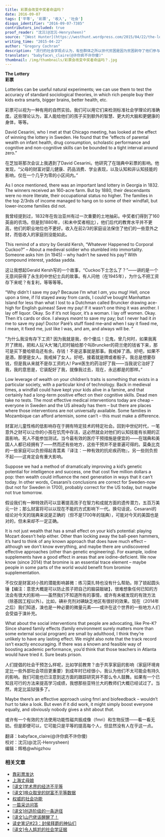 ```yaml
---
title: 彩票会改变中奖者命运吗？
date: 2016-09-07
tags: ['平等', '彩票', '收入', '社会']
disqus_identifier: "2016-09-07-7385"
contributors_included: true
proof_reader: "沈沉(@沈沉-Henrysheen)"
source: "[West Hunter](https://westhunt.wordpress.com/2015/04/22/the-lottery/)"
writing_time: "2015-04-22"
author: "Gregory Cochran"
description: "流行的社会学观点认为，有些群体之所以世代贫困是因为贫困剥夺了他们参与社会竞争的能力，因而贫困会自动创造新的贫困，假如某种力量能将孩子们拉到同一条起跑线上，不平等便可消除，如果这种说法成立，那么彩票中奖大概是改变命运的最佳机会了，是这样吗？"
translator: "babyface\_claire(@许你疯不许你傻)"
thumbnail: /img/thumbnails/彩票会改变中奖者命运吗？.jpg
---
```


**The Lottery**  
**彩票**

Lotteries can be useful natural experiments; we can use them to test the accuracy of standard sociological theories, in which rich people buy their kids extra smarts, bigger brains, better health, etc.

彩票可以视为一种有用的自然实验。我们可以用它们来检测标准社会学理论的准确度。这些理论认为，富人能给他们的孩子买到额外的智慧、更大的大脑和更健康的身体，等等。

David Cesarini, who I met at that Chicago meeting, has looked at the effect of winning the lottery in Sweden. He found that the “effects of parental wealth on infant health, drug consumption, scholastic performance and cognitive and non-cognitive skills can be bounded to a tight interval around zero.”

在芝加哥那次会议上我遇到了David Cesarini。他研究了在瑞典中彩票的影响。他发现，“父母的财富对婴儿健康、药品消费、学业表现，以及认知和非认知技能的影响，仅在一个几乎为零的小区间内。”

As I once mentioned, there was an important land lottery in Georgia in 1832. The winners received an 160-acre farm. But by 1880, their descendants were no more literate, their occupational status no higher. The families in the top 2/3rds of income managed to hang on to some of their windfall, but lower-income families did not.

我曾经提到过，1832年在佐治亚州有过一次重要的土地抽彩。中奖者们得到了160英亩的农场。但是到1880年，（和未中奖者相比），他们后代的教育水平并不更高，他们的职业地位也不更好。收入在前2/3的家庭设法保住了他们的一些意外之财，而低收入的家庭则没能如此。

This remind of a story by Gerald Kersh, “Whatever Happened to Corporal Cuckoo?” – About a medieval soldier who stumbled into immortality. Someone asks him (in 1945) – why hadn’t he saved his pay? With compound interest, yaddaa yadda.

这让我想起Gerald Kersh写的一个故事，“Cuckoo下士怎么了？”——讲的是一个无意间获得了永生的中世纪士兵的故事。有人问他（在1945年），为什么不把工资存下来呢？有复利，等等等等。

“Why didn’t I save my pay? Because I’m what I *am*, you mug! Hell, once upon a time, if I’d stayed away from cards, I could’ve bought Manhattan Island for less than what I lost to a Dutchman called Bruncker drawing ace-high for English guineas! Save my pay! If it wasn’t one thing it was another. I lay off liquor. Okay. So if it’s not liquor, it’s a woman. I lay off women. Okay. Then it’s cards or dice. I always *meant* to save my pay; but I never had it *in* me to save my pay! Doctor Paré’s stuff fixed me–and when I say it fixed me, I mean, it fixed me, just like I was, and am, and always will be. ”

“为什么我没有存下工资? 因为我就是我，你个傻瓜！见鬼，曾几何时，如果我离开了牌局，把和人玩‘A大’赌几尼时输给那个叫Bruncker的荷兰佬的钱省下来，那可是买下曼哈顿岛还有余。存钱！不是这事就是那事。我戒掉了酒。好吧，如果不是酒，那便是女人。我戒掉了女人。好吧，接着就是牌或者骰子。我总是想要存钱，但是我从来就不是存工资的人! Paré医生的药治好了我——当我说它治好了我，我的意思是，它装配好了我，就像我过去，现在，永远都是的那样。”

Low leverage of wealth on your children’s traits is something that exists in a particular society, with a particular kind of technology. Back in medieval times, a windfall could have kept your kids alive in a famine, and that certainly had a long-term positive effect on their cognitive skills. Dead men take no tests. The most effective medical interventions today are cheap – everyone in Sweden and the US already has them – but there are places where those interventions are not universally available. Some families in Mozambique can afford artemisin, some can’t – this must make a difference.

财富对儿童性格的低影响存在于拥有特定技术的特定社会。回到中世纪时代，一笔意外之财可以让你的小孩在饥荒中存活，这必然就会对他们的认知技能有长期的正面影响。死人不能参加测试。当今最有效的医疗干预措施是便宜的——在瑞典和美国人人都已经拥有了——然而还有些地方，这些干预并不是普遍可得的。莫桑比克的一些家庭可以负担得起青蒿素『译注：一种有效的抗疟疾药物』，另一些则负担不起——这肯定会有重大影响。

Suppose we had a method of dramatically improving a kid’s genetic potential for intelligence and success, one that cost five million dollars a pop: then wealth could influence the next generation in ways that it can’t today. In other words, Cesarani’s conclusions are correct for Sweden-now (but not for Sweden in 1700), probably correct for the US today, but maybe not true tomorrow.

假设我们有一种特效药可以显著提高孩子在智力和成就方面的遗传潜力，五百万美元一针；那么财富将可以以现在不能的方式影响下一代。换句话说，Cesarani的结论对今天的瑞典来说是正确的（但不是1700年的瑞典），可能对今天的美国也是对的，但未来却不一定正确。

It is not just wealth that has a small effect on your kid’s potential: playing Mozart doesn’t help either. Other than locking away the ball-peen hammers, it’s hard to think of any known approach that does have much effect – although we don’t know everything, and maybe there are undiscovered effective approaches (other than genetic engineering). For example, iodine supplements have a good effect in areas that are iodine-deficient. We now know (since 2014) that bromine is an essential trace element – maybe people in some parts of the world would benefit from bromine supplementation.

不仅仅是财富对小孩的潜能影响甚微：练习莫扎特也没有什么帮助。除了锁起圆头锤【编注：意思大概是可以防止孩子把自己的脑袋敲破】，很难想象任何已知的方法会有很大的影响——虽然我们不知道所有的事情，或许有未被发现的有效方法（除基因工程以外）。比如，碘补充剂对碘缺乏地区有很好的效果。现在（2014年之后）我们知道，溴也是一种必要的微量元素——或许在这个世界的一些地方人们会受益于溴补充。

What about the social interventions that people are advocating, like Pre-K? Since shared family effects (family environment surely matters more than some external social program) are small by adulthood, I think they’re unlikely to have any lasting effect. We might also note that the track record isn’t exactly encouraging. If there was a known and feasible way of boosting academic performance, you’d think that those teachers in Atlanta would have tried it. Sure beats prison.

人们提倡的社会干预怎么样呢，比如学前教育？由于共享家庭的影响（家庭环境肯定比一些外部社会项目更重要）到成年时已经很小，我认为他们不太可能会有持久的影响。我们可能也已注意到这方面的跟踪研究并不那么令人鼓舞。如果有一个已知且可行的方法来提高学习成绩，我想那些亚特兰大的教师们大概已经试过了。当然，肯定比监狱强多了。

Maybe there’s an effective approach using fmri and biofeedback – wouldn’t hurt to take a look. But even if it did work, it might simply boost everyone equally, and obviously nobody gives a shit about *that*.

或许有一个有效的方法使用功能性磁共振成像（fmri）和生物反馈——看一看无妨。但是即便可以，它可能只是平等的提高每个人，但显然没有人在乎这一点。


翻译：babyface\_claire(@许你疯不许你傻)  
校对：沈沉(@沈沉-Henrysheen)  
编辑：辉格@whigzhou


### 相关文章

* [靠彩票发达](https://headsalon.org/archives/7191.html "靠彩票发达")
* [上海丈母娘](https://headsalon.org/archives/7046.html "上海丈母娘")
* [[译文]学术界的经济不平等](https://headsalon.org/archives/6196.html "[译文]学术界的经济不平等")
* [[译文]哗众取宠的财富不平等数据](https://headsalon.org/archives/5777.html "[译文]哗众取宠的财富不平等数据")
* [权威的社会功能](https://headsalon.org/archives/7825.html "权威的社会功能")
* [一篇采访问答](https://headsalon.org/archives/7586.html "一篇采访问答")
* [[译文]创造阶级的一条途径](https://headsalon.org/archives/7528.html "[译文]创造阶级的一条途径")
* [[译文]山巴佬该醒醒了！](https://headsalon.org/archives/7515.html "[译文]山巴佬该醒醒了！")
* [读史笔记#23：封侯拜爵的神仙们](https://headsalon.org/archives/7495.html "读史笔记#23：封侯拜爵的神仙们")
* [[译文]令人尴尬的社会学证据](https://headsalon.org/archives/7481.html "[译文]令人尴尬的社会学证据")

